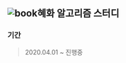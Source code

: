 ## ![book](https://user-images.githubusercontent.com/46267635/79640423-81402e80-81cc-11ea-9ea2-a14f660451d9.png)혜화 알고리즘 스터디
### 기간
> 2020.04.01 ~ 진행중
